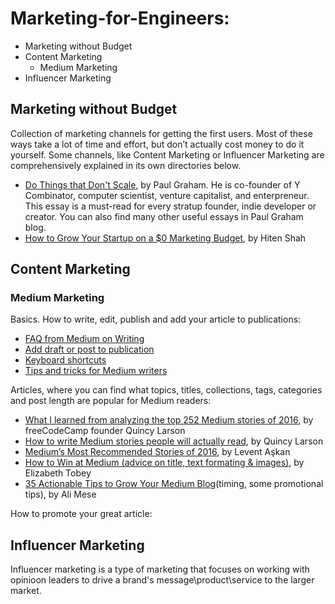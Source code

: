 # Marketing-for-Engineers:

* Marketing without Budget
* Content Marketing 
  * Medium Marketing
* Influencer Marketing

## Marketing without Budget
Collection of marketing channels for getting the first users. Most of these ways take a lot of time and effort, but don’t actually cost money to do it yourself. Some channels, like Content Marketing or Influencer Marketing are comprehensively explained in its own directories below.  
* [Do Things that Don't Scale](http://paulgraham.com/ds.html), by Paul Graham. He is co-founder of Y Combinator, computer scientist, venture capitalist, and enterpreneur. This essay is a must-read for every stratup founder, indie developer or creator. You can also find many other useful essays in Paul Graham blog.
* [How to Grow Your Startup on a $0 Marketing Budget](https://producthabits.com/how-to-grow-your-startup-on-a-0-marketing-budget/), by Hiten Shah
  
## Content Marketing 
### Medium Marketing
Basics. How to write, edit, publish and add your article to publications:
* [FAQ from Medium on Writing](https://help.medium.com/hc/en-us/sections/115001484727-General)
* [Add draft or post to publication](https://help.medium.com/hc/en-us/articles/213904978-Add-draft-or-post-to-publication)
* [Keyboard shortcuts](https://help.medium.com/hc/en-us/articles/214672207)
* [Tips and tricks for Medium writers](https://blog.medium.com/tips-and-tricks-for-medium-writers-1d79498101c3)

Articles, where you can find what topics, titles, collections, tags, categories and post length are popular for Medium readers:
* [What I learned from analyzing the top 252 Medium stories of 2016](https://medium.freecodecamp.com/what-i-learned-from-analyzing-the-top-253-medium-stories-of-2016-9f5f1d0a2d1c), by freeCodeCamp founder Quincy Larson
* [How to write Medium stories people will actually read](https://medium.freecodecamp.com/how-to-write-medium-stories-people-will-actually-read-92e58a27c8d8), by Quincy Larson
* [Medium’s Most Recommended Stories of 2016](https://medium.com/startup-grind/mediums-most-recommended-stories-of-2016-171efdd705c5), by Levent Aşkan
* [How to Win at Medium (advice on title, text formating & images)](https://blog.medium.com/how-to-win-at-medium-d662e11b0373), by Elizabeth Tobey
* [35 Actionable Tips to Grow Your Medium Blog](https://medium.com/swlh/35-actionable-tips-to-grow-your-medium-blog-4e4017b89905)(timing, some promotional tips), by Ali Mese

How to promote your great article: 


## Influencer Marketing
Influencer marketing is a type of marketing that focuses on working with opinioon leaders to drive a brand's message\product\service to the larger market.




